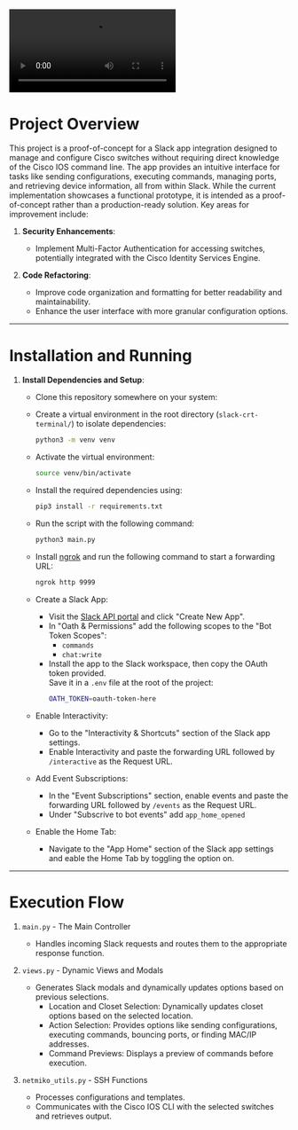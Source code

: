 <video src="https://github.com/user-attachments/assets/344e5757-9dc8-4c6b-aee3-6c7f3d561a1f" controls></video>
---
# Project Overview

This project is a proof-of-concept for a Slack app integration designed to manage and configure Cisco switches without requiring direct knowledge of the Cisco IOS command line. The app provides an intuitive interface for tasks like sending configurations, executing commands, managing ports, and retrieving device information, all from within Slack. While the current implementation showcases a functional prototype, it is intended as a proof-of-concept rather than a production-ready solution. Key areas for improvement include:

1. **Security Enhancements**:
   - Implement Multi-Factor Authentication for accessing switches, potentially integrated with the Cisco Identity Services Engine.

2. **Code Refactoring**:
   - Improve code organization and formatting for better readability and maintainability.
    - Enhance the user interface with more granular configuration options.
---
# Installation and Running

1. **Install Dependencies and Setup**:
   - Clone this repository somewhere on your system:
   - Create a virtual environment in the root directory (`slack-crt-terminal/`) to isolate dependencies:
     ```bash
     python3 -m venv venv
     ```
   - Activate the virtual environment:
     ```bash
     source venv/bin/activate
     ```
   - Install the required dependencies using:
     ```bash
     pip3 install -r requirements.txt
     ```
   - Run the script with the following command:
     ```bash
     python3 main.py
     ```
   - Install [ngrok](https://ngrok.com/download) and run the following command to start a forwarding URL:  
     ```bash
     ngrok http 9999
     ```
   - Create a Slack App:
     - Visit the [Slack API portal](https://api.slack.com/apps) and click "Create New App".
     - In "Oath & Permissions" add the following scopes to the "Bot Token Scopes":
       - `commands`
       - `chat:write`
     - Install the app to the Slack workspace, then copy the OAuth token provided.  
       Save it in a `.env` file at the root of the project:
       ```bash
       OATH_TOKEN=oauth-token-here
       ```
   - Enable Interactivity:
     - Go to the "Interactivity & Shortcuts" section of the Slack app settings.
     - Enable Interactivity and paste the forwarding URL followed by `/interactive` as the Request URL.  

   - Add Event Subscriptions:
     - In the "Event Subscriptions" section, enable events and paste the forwarding URL followed by `/events` as the Request URL.  
     - Under "Subscrive to bot events" add `app_home_opened`

   - Enable the Home Tab:
     - Navigate to the "App Home" section of the Slack app settings and eable the Home Tab by toggling the option on.
---
# Execution Flow

1. `main.py` - The Main Controller
   - Handles incoming Slack requests and routes them to the appropriate response function.

2. `views.py` - Dynamic Views and Modals
   - Generates Slack modals and dynamically updates options based on previous selections.
     - Location and Closet Selection: Dynamically updates closet options based on the selected location.
     - Action Selection: Provides options like sending configurations, executing commands, bouncing ports, or finding MAC/IP addresses.
     - Command Previews: Displays a preview of commands before execution.

3. `netmiko_utils.py` - SSH Functions
   - Processes configurations and templates.
   - Communicates with the Cisco IOS CLI with the selected switches and retrieves output.